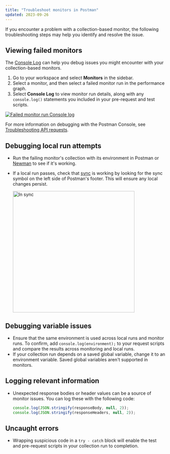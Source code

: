 ```yaml
---
title: "Troubleshoot monitors in Postman"
updated: 2023-09-26
---
```


If you encounter a problem with a collection-based monitor, the following troubleshooting steps may help you identify and resolve the issue.

## Viewing failed monitors

The [Console Log](/docs/monitoring-your-api/viewing-monitor-results/#console-log) can help you debug issues you might encounter with your collection-based monitors.

1. Go to your workspace and select **Monitors** in the sidebar.
1. Select a monitor, and then select a failed monitor run in the performance graph.
1. Select **Console Log** to view monitor run details, along with any `console.log()` statements you included in your pre-request and test scripts.

[![Failed monitor run Console log](https://assets.postman.com/postman-docs/monitor-console-log-failed-run.jpg)](https://assets.postman.com/postman-docs/monitor-console-log-failed-run.jpg)

For more information on debugging with the Postman Console, see [Troubleshooting API requests](/docs/sending-requests/troubleshooting-api-requests/).

## Debugging local run attempts

* Run the failing monitor's collection with its environment in Postman or [Newman](/docs/collections/using-newman-cli/command-line-integration-with-newman/) to see if it's working.
* If a local run passes, check that [sync](/docs/getting-started/basics/syncing/) is working by looking for the sync symbol on the left side of Postman's footer. This will ensure any local changes persist.

    <img alt="In sync" src="https://assets.postman.com/postman-docs/v10/syncing-understanding-sync-states-v10-18.jpg" width="383px"/>

## Debugging variable issues

* Ensure that the same environment is used across local runs and monitor runs. To confirm, add `console.log(environment);` to your request scripts and compare the results across monitoring and local runs.
* If your collection run depends on a saved global variable, change it to an environment variable. Saved global variables aren't supported in monitors.

## Logging relevant information

* Unexpected response bodies or header values can be a source of monitor issues. You can log these with the following code:

    ```js
    console.log(JSON.stringify(responseBody, null, 2));
    console.log(JSON.stringify(responseHeaders, null, 2));
    ```

## Uncaught errors

* Wrapping suspicious code in a `try - catch` block will enable the test and pre-request scripts in your collection run to completion.
